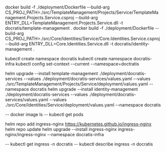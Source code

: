 ﻿docker build -f ./deployment/Dockerfile --build-arg CS_PROJ_PATH=./src/TemplateManagement/Projects/Service/TemplateManagement.Projects.Service.csproj --build-arg ENTRY_DLL=TemplateManagement.Projects.Service.dll  -t docratis/template-management .
docker build -f ./deployment/Dockerfile --build-arg CS_PROJ_PATH=./src/Core/Identities/Service/Core.Identities.Service.csproj --build-arg ENTRY_DLL=Core.Identities.Service.dll  -t docratis/identity-management .

kubectl create namespace docratis
kubectl create namespace docratis-infra
kubectl config set-context --current --namespace=doctratis

helm upgrade --install template-management ./deployment/docratis-services --values ./deployment/docratis-services/values.yaml --values ./src/TemplateManagement/Projects/Service/deployment/values.yaml --namespace docratis
helm upgrade --install identity-management ./deployment/docratis-services --values ./deployment/docratis-services/values.yaml --values ./src/Core/Identities/Service/deployment/values.yaml --namespace docratis

-- docker image ls
-- kubectl get pods


helm repo add ingress-nginx https://kubernetes.github.io/ingress-nginx
helm repo update
helm upgrade --install ingress-nginx ingress-nginx/ingress-nginx --namespace docratis-infra

-- kubectl get ingress -n docratis
-- kubectl describe ingress -n docratis